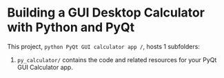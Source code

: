 # Building a GUI Desktop Calculator with Python and PyQt

This project, `python PyQt GUI calculator app /`, hosts 1 subfolders:

1. `py_calculator/` contains the code and related resources for your PyQt GUI Calculator app.
